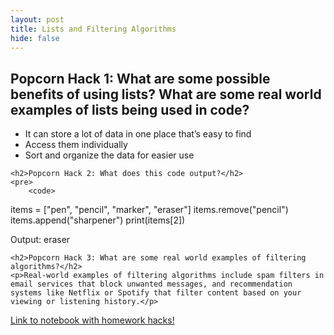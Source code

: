 ```yaml
---
layout: post
title: Lists and Filtering Algorithms
hide: false
---
```


<head>
    <meta charset="UTF-8">
    <meta name="viewport" content="width=device-width, initial-scale=1.0">
</head>
<body>
    <h2>Popcorn Hack 1: What are some possible benefits of using lists? What are some real world examples of lists being used in code?</h2>
    <ul>
        <li>It can store a lot of data in one place that’s easy to find</li>
        <li>Access them individually</li>
        <li>Sort and organize the data for easier use</li>
    </ul>

    <h2>Popcorn Hack 2: What does this code output?</h2>
    <pre>
        <code>
items = ["pen", "pencil", "marker", "eraser"]
items.remove("pencil")
items.append("sharpener")
print(items[2])
        </code>
    </pre>
    <p>Output: eraser</p>

    <h2>Popcorn Hack 3: What are some real world examples of filtering algorithms?</h2>
    <p>Real-world examples of filtering algorithms include spam filters in email services that block unwanted messages, and recommendation systems like Netflix or Spotify that filter content based on your viewing or listening history.</p>
</body>


<a href="{{site.baseurl}}/_posts/teamteachstuff/2025-04-07-listss.ipynb" target="_blank">Link to notebook with homework hacks!</a>
